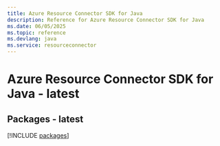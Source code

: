 ```yaml
---
title: Azure Resource Connector SDK for Java
description: Reference for Azure Resource Connector SDK for Java
ms.date: 06/05/2025
ms.topic: reference
ms.devlang: java
ms.service: resourceconnector
---
```

# Azure Resource Connector SDK for Java - latest
## Packages - latest
[!INCLUDE [packages](resource-connector-index.md)]